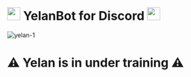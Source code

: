 # <img src="https://images-wixmp-ed30a86b8c4ca887773594c2.wixmp.com/f/4580a602-9c5d-4976-9e26-df1708d4a8ec/defg753-0e86d4d7-278a-4cc3-b500-a65138608c3e.png/v1/fit/w_828,h_828/genshin_impact_hydro__redbubble__by_otakuthemeeperoni_defg753-414w-2x.png?token=eyJ0eXAiOiJKV1QiLCJhbGciOiJIUzI1NiJ9.eyJzdWIiOiJ1cm46YXBwOjdlMGQxODg5ODIyNjQzNzNhNWYwZDQxNWVhMGQyNmUwIiwiaXNzIjoidXJuOmFwcDo3ZTBkMTg4OTgyMjY0MzczYTVmMGQ0MTVlYTBkMjZlMCIsIm9iaiI6W1t7ImhlaWdodCI6Ijw9NjIwMSIsInBhdGgiOiJcL2ZcLzQ1ODBhNjAyLTljNWQtNDk3Ni05ZTI2LWRmMTcwOGQ0YThlY1wvZGVmZzc1My0wZTg2ZDRkNy0yNzhhLTRjYzMtYjUwMC1hNjUxMzg2MDhjM2UucG5nIiwid2lkdGgiOiI8PTYyMDEifV1dLCJhdWQiOlsidXJuOnNlcnZpY2U6aW1hZ2Uub3BlcmF0aW9ucyJdfQ.aLMRWLaWbIFtCig6hlytChdKrLLBkW9J4BoC_YRGwTs" width=30px>  YelanBot for Discord  <img src="https://images-wixmp-ed30a86b8c4ca887773594c2.wixmp.com/f/4580a602-9c5d-4976-9e26-df1708d4a8ec/defg753-0e86d4d7-278a-4cc3-b500-a65138608c3e.png/v1/fit/w_828,h_828/genshin_impact_hydro__redbubble__by_otakuthemeeperoni_defg753-414w-2x.png?token=eyJ0eXAiOiJKV1QiLCJhbGciOiJIUzI1NiJ9.eyJzdWIiOiJ1cm46YXBwOjdlMGQxODg5ODIyNjQzNzNhNWYwZDQxNWVhMGQyNmUwIiwiaXNzIjoidXJuOmFwcDo3ZTBkMTg4OTgyMjY0MzczYTVmMGQ0MTVlYTBkMjZlMCIsIm9iaiI6W1t7ImhlaWdodCI6Ijw9NjIwMSIsInBhdGgiOiJcL2ZcLzQ1ODBhNjAyLTljNWQtNDk3Ni05ZTI2LWRmMTcwOGQ0YThlY1wvZGVmZzc1My0wZTg2ZDRkNy0yNzhhLTRjYzMtYjUwMC1hNjUxMzg2MDhjM2UucG5nIiwid2lkdGgiOiI8PTYyMDEifV1dLCJhdWQiOlsidXJuOnNlcnZpY2U6aW1hZ2Uub3BlcmF0aW9ucyJdfQ.aLMRWLaWbIFtCig6hlytChdKrLLBkW9J4BoC_YRGwTs" width=30px>

![yelan-1](https://github.com/f-mohamed-abdullah/YelanBot/assets/115330277/45803693-3683-44fb-a559-162f7cbd5ecf)


# ⚠️ Yelan is in under training ⚠️


